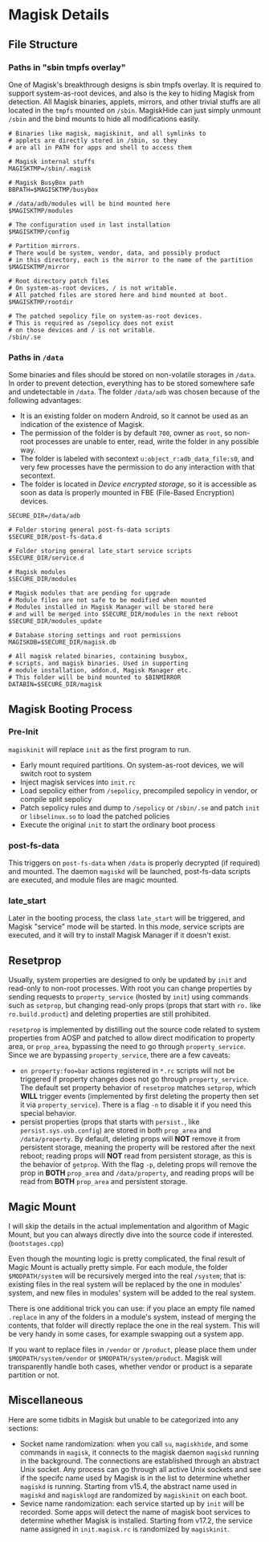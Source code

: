 # Magisk Details
## File Structure
### Paths in "sbin tmpfs overlay"
One of Magisk's breakthrough designs is sbin tmpfs overlay. It is required to support system-as-root devices, and also is the key to hiding Magisk from detection. All Magisk binaries, applets, mirrors, and other trivial stuffs are all located in the `tmpfs` mounted on `/sbin`. MagiskHide can just simply unmount `/sbin` and the bind mounts to hide all modifications easily.

```
# Binaries like magisk, magiskinit, and all symlinks to
# applets are directly stored in /sbin, so they
# are all in PATH for apps and shell to access them

# Magisk internal stuffs
MAGISKTMP=/sbin/.magisk

# Magisk BusyBox path
BBPATH=$MAGISKTMP/busybox

# /data/adb/modules will be bind mounted here
$MAGISKTMP/modules

# The configuration used in last installation
$MAGISKTMP/config

# Partition mirrors.
# There would be system, vendor, data, and possibly product
# in this directory, each is the mirror to the name of the partition
$MAGISKTMP/mirror

# Root directory patch files
# On system-as-root devices, / is not writable.
# All patched files are stored here and bind mounted at boot.
$MAGISKTMP/rootdir

# The patched sepolicy file on system-as-root devices.
# This is required as /sepolicy does not exist
# on those devices and / is not writable.
/sbin/.se

```

### Paths in `/data`
Some binaries and files should be stored on non-volatile storages in `/data`. In order to prevent detection, everything has to be stored somewhere safe and undetectable in `/data`. The folder `/data/adb` was chosen because of the following advantages:

- It is an existing folder on modern Android, so it cannot be used as an indication of the existence of Magisk.
- The permission of the folder is by default `700`, owner as `root`, so non-root processes are unable to enter, read, write the folder in any possible way.
- The folder is labeled with secontext `u:object_r:adb_data_file:s0`, and very few processes have the permission to do any interaction with that secontext.
- The folder is located in *Device encrypted storage*, so it is accessible as soon as data is properly mounted in FBE (File-Based Encryption) devices.

```
SECURE_DIR=/data/adb

# Folder storing general post-fs-data scripts
$SECURE_DIR/post-fs-data.d

# Folder storing general late_start service scripts
$SECURE_DIR/service.d

# Magisk modules
$SECURE_DIR/modules

# Magisk modules that are pending for upgrade
# Module files are not safe to be modified when mounted
# Modules installed in Magisk Manager will be stored here
# and will be merged into $SECURE_DIR/modules in the next reboot
$SECURE_DIR/modules_update

# Database storing settings and root permissions
MAGISKDB=$SECURE_DIR/magisk.db

# All magisk related binaries, containing busybox,
# scripts, and magisk binaries. Used in supporting
# module installation, addon.d, Magisk Manager etc.
# This folder will be bind mounted to $BINMIRROR
DATABIN=$SECURE_DIR/magisk

```

## Magisk Booting Process
### Pre-Init
`magiskinit` will replace `init` as the first program to run.

- Early mount required partitions. On system-as-root devices, we will switch root to system
- Inject magisk services into `init.rc`
- Load sepolicy either from `/sepolicy`, precompiled sepolicy in vendor, or compile split sepolicy
- Patch sepolicy rules and dump to `/sepolicy` or `/sbin/.se` and patch `init` or `libselinux.so` to load the patched policies
- Execute the original `init` to start the ordinary boot process

### post-fs-data
This triggers on `post-fs-data` when `/data` is properly decrypted (if required) and mounted. The daemon `magiskd` will be launched, post-fs-data scripts are executed, and module files are magic mounted.

### late_start
Later in the booting process, the class `late_start` will be triggered, and Magisk "service" mode will be started. In this mode, service scripts are executed, and it will try to install Magisk Manager if it doesn't exist.

## Resetprop
Usually, system properties are designed to only be updated by `init` and read-only to non-root processes. With root you can change properties by sending requests to `property_service` (hosted by `init`) using commands such as `setprop`, but changing read-only props (props that start with `ro.` like `ro.build.product`) and deleting properties are still prohibited.

`resetprop` is implemented by distilling out the source code related to system properties from AOSP and patched to allow direct modification to property area, or `prop_area`, bypassing the need to go through `property_service`. Since we are bypassing `property_service`, there are a few caveats:

- `on property:foo=bar` actions registered in `*.rc` scripts will not be triggered if property changes does not go through `property_service`. The default set property behavior of `resetprop` matches `setprop`, which **WILL** trigger events (implemented by first deleting the property then set it via `property_service`). There is a flag `-n` to disable it if you need this special behavior.
- persist properties (props that starts with `persist.`, like `persist.sys.usb.config`) are stored in both `prop_area` and `/data/property`. By default, deleting props will **NOT** remove it from persistent storage, meaning the property will be restored after the next reboot; reading props will **NOT** read from persistent storage, as this is the behavior of `getprop`. With the flag `-p`, deleting props will remove the prop in **BOTH** `prop_area` and `/data/property`, and reading props will be read from **BOTH** `prop_area` and persistent storage.

## Magic Mount
I will skip the details in the actual implementation and algorithm of Magic Mount, but you can always directly dive into the source code if interested. (`bootstages.cpp`)

Even though the mounting logic is pretty complicated, the final result of Magic Mount is actually pretty simple. For each module, the folder `$MODPATH/system` will be recursively merged into the real `/system`; that is: existing files in the real system will be replaced by the one in modules' system, and new files in modules' system will be added to the real system.

There is one additional trick you can use: if you place an empty file named `.replace` in any of the folders in a module's system, instead of merging the contents, that folder will directly replace the one in the real system. This will be very handy in some cases, for example swapping out a system app.

If you want to replace files in `/vendor` or `/product`, please place them under `$MODPATH/system/vendor` or `$MODPATH/system/product`. Magisk will transparently handle both cases, whether vendor or product is a separate partition or not.

## Miscellaneous
Here are some tidbits in Magisk but unable to be categorized into any sections:

- Socket name randomization: when you call `su`, `magiskhide`, and some commands in `magisk`, it connects to the magisk daemon `magiskd` running in the background. The connections are established through an abstract Unix socket. Any process can go through all active Unix sockets and see if the specifc name used by Magisk is in the list to determine whether `magiskd` is running. Starting from v15.4, the abstract name used in `magiskd` and `magisklogd` are randomized by `magiskinit` on each boot.
- Sevice name randomization: each service started up by `init` will be recorded. Some apps will detect the name of magisk boot services to determine whether Magisk is installed. Starting from v17.2, the service name assigned in `init.magisk.rc` is randomized by `magiskinit`.
